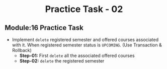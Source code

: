 <h1 align='center'>Practice Task - 02</h1>

## Module:16 Practice Task

- Implement `delete` registered semester and offered courses associated with it. When registered semester status is `UPCOMING`. (Use Transaction & Rollback)
  - **Step-01:** First `delete` all the associated offered courses
  - **Step-02:** `delete` the registered semester

